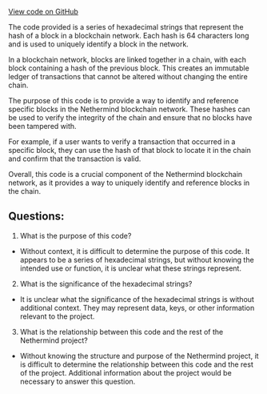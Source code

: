 [View code on GitHub](https://github.com/NethermindEth/nethermind/src/bench_precompiles/vectors/ripemd/proposed/input_param_scalar_152_gas_42.csv)

The code provided is a series of hexadecimal strings that represent the hash of a block in a blockchain network. Each hash is 64 characters long and is used to uniquely identify a block in the network. 

In a blockchain network, blocks are linked together in a chain, with each block containing a hash of the previous block. This creates an immutable ledger of transactions that cannot be altered without changing the entire chain. 

The purpose of this code is to provide a way to identify and reference specific blocks in the Nethermind blockchain network. These hashes can be used to verify the integrity of the chain and ensure that no blocks have been tampered with. 

For example, if a user wants to verify a transaction that occurred in a specific block, they can use the hash of that block to locate it in the chain and confirm that the transaction is valid. 

Overall, this code is a crucial component of the Nethermind blockchain network, as it provides a way to uniquely identify and reference blocks in the chain.
## Questions: 
 1. What is the purpose of this code? 
- Without context, it is difficult to determine the purpose of this code. It appears to be a series of hexadecimal strings, but without knowing the intended use or function, it is unclear what these strings represent.

2. What is the significance of the hexadecimal strings? 
- It is unclear what the significance of the hexadecimal strings is without additional context. They may represent data, keys, or other information relevant to the project.

3. What is the relationship between this code and the rest of the Nethermind project? 
- Without knowing the structure and purpose of the Nethermind project, it is difficult to determine the relationship between this code and the rest of the project. Additional information about the project would be necessary to answer this question.